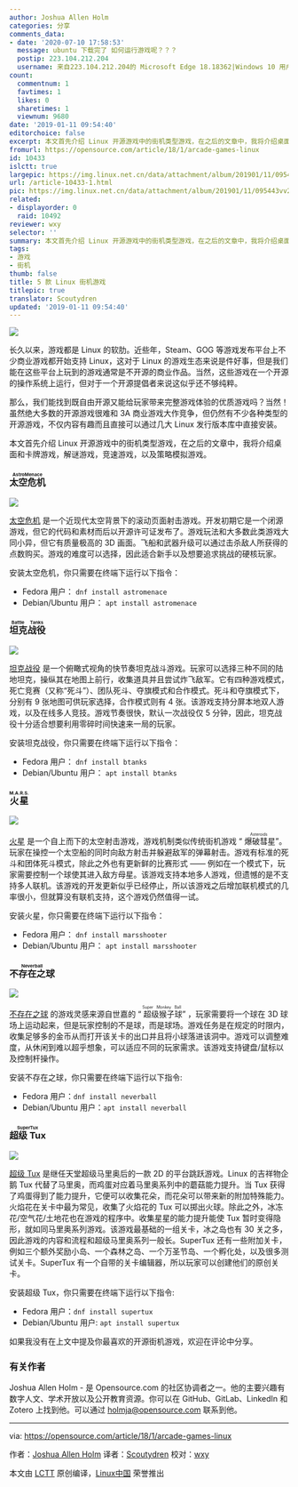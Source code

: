 ```yaml
---
author: Joshua Allen Holm
categories: 分享
comments_data:
- date: '2020-07-10 17:58:53'
  message: ubuntu 下载完了 如何运行游戏呢？？？
  postip: 223.104.212.204
  username: 来自223.104.212.204的 Microsoft Edge 18.18362|Windows 10 用户
count:
  commentnum: 1
  favtimes: 1
  likes: 0
  sharetimes: 1
  viewnum: 9680
date: '2019-01-11 09:54:40'
editorchoice: false
excerpt: 本文首先介绍 Linux 开源游戏中的街机类型游戏，在之后的文章中，我将介绍桌面和卡牌游戏，解谜游戏，竞速游戏，以及策略模拟游戏。
fromurl: https://opensource.com/article/18/1/arcade-games-linux
id: 10433
islctt: true
largepic: https://img.linux.net.cn/data/attachment/album/201901/11/095443vv2wgc6y3ihw43wz.jpg
url: /article-10433-1.html
pic: https://img.linux.net.cn/data/attachment/album/201901/11/095443vv2wgc6y3ihw43wz.jpg.thumb.jpg
related:
- displayorder: 0
  raid: 10492
reviewer: wxy
selector: ''
summary: 本文首先介绍 Linux 开源游戏中的街机类型游戏，在之后的文章中，我将介绍桌面和卡牌游戏，解谜游戏，竞速游戏，以及策略模拟游戏。
tags:
- 游戏
- 街机
thumb: false
title: 5 款 Linux 街机游戏
titlepic: true
translator: Scoutydren
updated: '2019-01-11 09:54:40'
---
```


![](/data/attachment/album/201901/11/095443vv2wgc6y3ihw43wz.jpg)


长久以来，游戏都是 Linux 的软肋。近些年，Steam、GOG 等游戏发布平台上不少商业游戏都开始支持 Linux，这对于 Linux 的游戏生态来说是件好事，但是我们能在这些平台上玩到的游戏通常是不开源的商业作品。当然，这些游戏在一个开源的操作系统上运行，但对于一个开源提倡者来说这似乎还不够纯粹。


那么，我们能找到既自由开源又能给玩家带来完整游戏体验的优质游戏吗？当然！虽然绝大多数的开源游戏很难和 3A 商业游戏大作竞争，但仍然有不少各种类型的开源游戏，不仅内容有趣而且直接可以通过几大 Linux 发行版本库中直接安装。


本文首先介绍 Linux 开源游戏中的街机类型游戏，在之后的文章中，我将介绍桌面和卡牌游戏，解谜游戏，竞速游戏，以及策略模拟游戏。


### <ruby> 太空危机 <rt>  AstroMenace </rt></ruby>


![](/data/attachment/album/201901/11/095449gvtnhvbqwsestass.png)


[太空危机](http://www.viewizard.com/) 是一个近现代太空背景下的滚动页面射击游戏。开发初期它是一个闭源游戏，但它的代码和素材而后以开源许可证发布了。游戏玩法和大多数此类游戏大同小异，但它有质量极高的 3D 画面。飞船和武器升级可以通过击杀敌人所获得的点数购买。游戏的难度可以选择，因此适合新手以及想要追求挑战的硬核玩家。


安装太空危机，你只需要在终端下运行以下指令：


* Fedora 用户： `dnf install astromenace`
* Debian/Ubuntu 用户： `apt install astromenace`


### <ruby> 坦克战役 <rt>  Battle Tanks </rt></ruby>


![](/data/attachment/album/201901/11/095500o03und01bmw0iwdv.png)


[坦克战役](http://btanks.sourceforge.net/blog/about-game) 是一个俯瞰式视角的快节奏坦克战斗游戏。玩家可以选择三种不同的陆地坦克，操纵其在地图上前行，收集道具并且尝试炸飞敌军。它有四种游戏模式，死亡竞赛（又称“死斗”）、团队死斗、夺旗模式和合作模式。死斗和夺旗模式下，分别有 9 张地图可供玩家选择，合作模式则有 4 张。该游戏支持分屏本地双人游戏，以及在线多人竞技。游戏节奏很快，默认一次战役仅 5 分钟，因此，坦克战役十分适合想要利用零碎时间快速来一局的玩家。


安装坦克战役，你只需要在终端下运行以下指令：


* Fedora 用户： `dnf install btanks`
* Debian/Ubuntu 用户： `apt install btanks`


### <ruby> 火星 <rt>  M.A.R.S. </rt></ruby>


![](/data/attachment/album/201901/11/095510bq5qmprllena99nv.png)


[火星](http://mars-game.sourceforge.net/?page_id=10) 是一个自上而下的太空射击游戏，游戏机制类似传统街机游戏 “<ruby> 爆破彗星 <rt>  Asteroids </rt></ruby>”。玩家在操控一个太空船的同时向敌方射击并躲避敌军的弹幕射击。游戏有标准的死斗和团体死斗模式，除此之外也有更新鲜的比赛形式 —— 例如在一个模式下，玩家需要控制一个球使其进入敌方母星。该游戏支持本地多人游戏，但遗憾的是不支持多人联机。该游戏的开发更新似乎已经停止，所以该游戏之后增加联机模式的几率很小，但就算没有联机支持，这个游戏仍然值得一试。


安装火星，你只需要在终端下运行以下指令：


* Fedora 用户： `dnf install marsshooter`
* Debian/Ubuntu 用户： `apt install marsshooter`


### <ruby> 不存在之球 <rt>  Neverball </rt></ruby>


![](/data/attachment/album/201901/11/095520bblchzzujhzwrnyl.png)


[不存在之球](https://neverball.org/index.php) 的游戏灵感来源自世嘉的 “<ruby> 超级猴子球 <rt>  Super Monkey Ball </rt></ruby>” ，玩家需要将一个球在 3D 球场上运动起来，但是玩家控制的不是球，而是球场。游戏任务是在规定的时限内，收集足够多的金币从而打开该关卡的出口并且将小球落进该洞中。游戏可以调整难度，从休闲到难以超乎想象，可以适应不同的玩家需求。该游戏支持键盘/鼠标以及控制杆操作。


安装不存在之球，你只需要在终端下运行以下指令:


* Fedora 用户：`dnf install neverball`
* Debian/Ubuntu 用户：`apt install neverball`


### <ruby> 超级 Tux <rt>  SuperTux </rt></ruby>


![](/data/attachment/album/201901/11/095528c0gyly0yykyokra6.png)


[超级 Tux](http://supertux.org/) 是继任天堂超级马里奥后的一款 2D 的平台跳跃游戏。Linux 的吉祥物企鹅 Tux 代替了马里奥，而鸡蛋对应着马里奥系列中的蘑菇能力提升。当 Tux 获得了鸡蛋得到了能力提升，它便可以收集花朵，而花朵可以带来新的附加特殊能力。火焰花在关卡中最为常见，收集了火焰花的 Tux 可以掷出火球。除此之外，冰冻花/空气花/土地花也在游戏的程序中。收集星星的能力提升能使 Tux 暂时变得隐形，就如同马里奥系列游戏。该游戏最基础的一组关卡，冰之岛也有 30 关之多，因此游戏的内容和流程和超级马里奥系列一般长。SuperTux 还有一些附加关卡，例如三个额外奖励小岛、一个森林之岛、一个万圣节岛、一个孵化处，以及很多测试关卡。SuperTux 有一个自带的关卡编辑器，所以玩家可以创建他们的原创关卡。


安装超级 Tux，你只需要在终端下运行以下指令:


* Fedora 用户：`dnf install supertux`
* Debian/Ubuntu 用户: `apt install supertux`


如果我没有在上文中提及你最喜欢的开源街机游戏，欢迎在评论中分享。


### 有关作者


Joshua Allen Holm - 是 Opensource.com 的社区协调者之一。他的主要兴趣有数字人文、学术开放以及公开教育资源。你可以在 GitHub、GitLab、LinkedIn 和 Zotero 上找到他。可以通过 [holmja@opensource.com](mailto:holmja@opensource.com) 联系到他。




---


via: <https://opensource.com/article/18/1/arcade-games-linux>


作者：[Joshua Allen Holm](https://opensource.com/users/holmja) 译者：[Scoutydren](https://github.com/Scoutydren) 校对：[wxy](https://github.com/wxy)


本文由 [LCTT](https://github.com/LCTT/TranslateProject) 原创编译，[Linux中国](https://linux.cn/) 荣誉推出